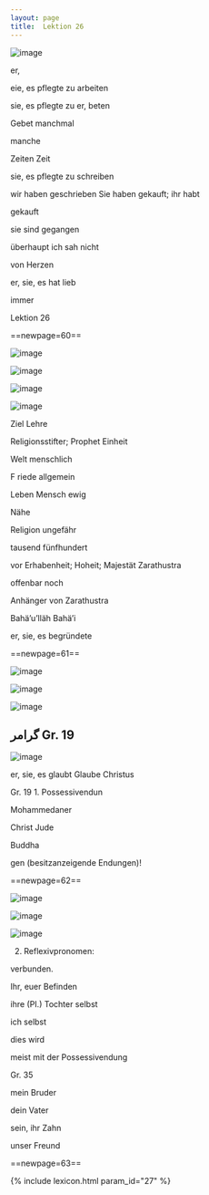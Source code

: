 ```yaml
---
layout: page
title:  Lektion 26
---
```



![image](/assets/s/062.png-05.png)

er,

eie, es pflegte zu arbeiten

sie, es pflegte zu er, beten

Gebet manchmal

manche

Zeiten Zeit

sie, es pflegte zu schreiben



wir haben geschrieben Sie haben gekauft; ihr habt

gekauft

sie sind gegangen

überhaupt ich sah nicht

von Herzen

er, sie, es hat lieb

immer

Lektion 26



==newpage=60==

![image](/assets/s/063.png-02.png)

![image](/assets/s/2col/063.png-03_1L.png)

![image](/assets/s/2col/063.png-03_2R.png)

![image](/assets/s/063.png-05.png)

Ziel Lehre

Religionsstifter; Prophet Einheit

Welt menschlich

F riede allgemein

Leben Mensch ewig

Nähe



Religion ungefähr

tausend fünfhundert

vor Erhabenheit; Hoheit; Majestät Zarathustra

offenbar noch

Anhänger von Zarathustra

Bahä’u’lläh Bahä’i

er, sie, es begründete



==newpage=61==

![image](/assets/s/064.png-02.png)

![image](/assets/s/2col/064.png-05_1L.png)

![image](/assets/s/2col/064.png-05_2R.png)

## گرامر Gr. 19

![image](/assets/s/064.png-09.png)

er, sie, es glaubt Glaube Christus

Gr. 19 1. Possessivendun



Mohammedaner

Christ Jude

Buddha

gen (besitzanzeigende Endungen)!



==newpage=62==

![image](/assets/s/065.png-02.png)

![image](/assets/s/2col/065.png-10_1L.png)

![image](/assets/s/2col/065.png-10_2R.png)

2. Reflexivpronomen:

verbunden.

Ihr, euer Befinden

ihre (PI.) Tochter selbst

ich selbst

dies wird



meist mit der Possessivendung

Gr. 35

mein Bruder

dein Vater

sein, ihr Zahn

unser Freund



==newpage=63==


{% include lexicon.html param_id="27" %}

